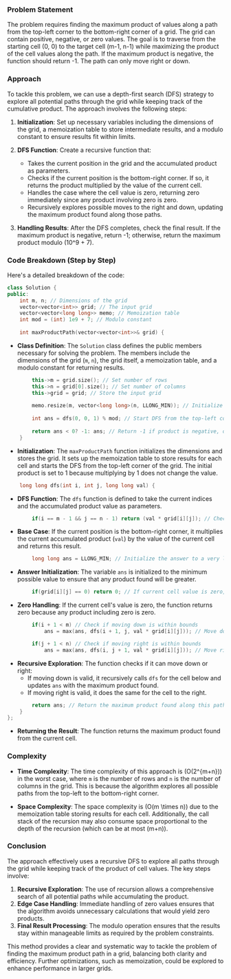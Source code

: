 ### Problem Statement

The problem requires finding the maximum product of values along a path from the top-left corner to the bottom-right corner of a grid. The grid can contain positive, negative, or zero values. The goal is to traverse from the starting cell (0, 0) to the target cell (m-1, n-1) while maximizing the product of the cell values along the path. If the maximum product is negative, the function should return -1. The path can only move right or down.

### Approach

To tackle this problem, we can use a depth-first search (DFS) strategy to explore all potential paths through the grid while keeping track of the cumulative product. The approach involves the following steps:

1. **Initialization**: Set up necessary variables including the dimensions of the grid, a memoization table to store intermediate results, and a modulo constant to ensure results fit within limits.

2. **DFS Function**: Create a recursive function that:
   - Takes the current position in the grid and the accumulated product as parameters.
   - Checks if the current position is the bottom-right corner. If so, it returns the product multiplied by the value of the current cell.
   - Handles the case where the cell value is zero, returning zero immediately since any product involving zero is zero.
   - Recursively explores possible moves to the right and down, updating the maximum product found along those paths.

3. **Handling Results**: After the DFS completes, check the final result. If the maximum product is negative, return -1; otherwise, return the maximum product modulo \(10^9 + 7\).

### Code Breakdown (Step by Step)

Here's a detailed breakdown of the code:

```cpp
class Solution {
public:
    int m, n; // Dimensions of the grid
    vector<vector<int>> grid; // The input grid
    vector<vector<long long>> memo; // Memoization table
    int mod = (int) 1e9 + 7; // Modulo constant
    
    int maxProductPath(vector<vector<int>>& grid) {
```
- **Class Definition**: The `Solution` class defines the public members necessary for solving the problem. The members include the dimensions of the grid (`m`, `n`), the grid itself, a memoization table, and a modulo constant for returning results.

```cpp
        this->m = grid.size(); // Set number of rows
        this->n = grid[0].size(); // Set number of columns
        this->grid = grid; // Store the input grid
        
        memo.resize(m, vector<long long>(n, LLONG_MIN)); // Initialize memoization table with minimum values
        
        int ans = dfs(0, 0, 1) % mod; // Start DFS from the top-left corner with an initial product of 1
        
        return ans < 0? -1: ans; // Return -1 if product is negative, otherwise return the product
    }
```
- **Initialization**: The `maxProductPath` function initializes the dimensions and stores the grid. It sets up the memoization table to store results for each cell and starts the DFS from the top-left corner of the grid. The initial product is set to 1 because multiplying by 1 does not change the value.

```cpp
    long long dfs(int i, int j, long long val) {
```
- **DFS Function**: The `dfs` function is defined to take the current indices and the accumulated product value as parameters.

```cpp
        if(i == m - 1 && j == n - 1) return (val * grid[i][j]); // Check if reached the bottom-right corner
```
- **Base Case**: If the current position is the bottom-right corner, it multiplies the current accumulated product (`val`) by the value of the current cell and returns this result.

```cpp
        long long ans = LLONG_MIN; // Initialize the answer to a very low value
```
- **Answer Initialization**: The variable `ans` is initialized to the minimum possible value to ensure that any product found will be greater.

```cpp
        if(grid[i][j] == 0) return 0; // If current cell value is zero, return zero immediately
```
- **Zero Handling**: If the current cell's value is zero, the function returns zero because any product including zero is zero.

```cpp
        if(i + 1 < m) // Check if moving down is within bounds
            ans = max(ans, dfs(i + 1, j, val * grid[i][j])); // Move down

        if(j + 1 < n) // Check if moving right is within bounds
            ans = max(ans, dfs(i, j + 1, val * grid[i][j])); // Move right
```
- **Recursive Exploration**: The function checks if it can move down or right:
  - If moving down is valid, it recursively calls `dfs` for the cell below and updates `ans` with the maximum product found.
  - If moving right is valid, it does the same for the cell to the right.

```cpp
        return ans; // Return the maximum product found along this path
    }
};
```
- **Returning the Result**: The function returns the maximum product found from the current cell.

### Complexity

- **Time Complexity**: The time complexity of this approach is \(O(2^{m+n})\) in the worst case, where `m` is the number of rows and `n` is the number of columns in the grid. This is because the algorithm explores all possible paths from the top-left to the bottom-right corner.

- **Space Complexity**: The space complexity is \(O(m \times n)\) due to the memoization table storing results for each cell. Additionally, the call stack of the recursion may also consume space proportional to the depth of the recursion (which can be at most \(m+n\)).

### Conclusion

The approach effectively uses a recursive DFS to explore all paths through the grid while keeping track of the product of cell values. The key steps involve:

1. **Recursive Exploration**: The use of recursion allows a comprehensive search of all potential paths while accumulating the product.
2. **Edge Case Handling**: Immediate handling of zero values ensures that the algorithm avoids unnecessary calculations that would yield zero products.
3. **Final Result Processing**: The modulo operation ensures that the results stay within manageable limits as required by the problem constraints.

This method provides a clear and systematic way to tackle the problem of finding the maximum product path in a grid, balancing both clarity and efficiency. Further optimizations, such as memoization, could be explored to enhance performance in larger grids.
